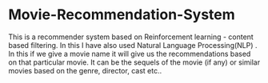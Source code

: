 # Movie-Recommendation-System
This is a recommender system based on Reinforcement learning - content based filtering. In this I have also used Natural Language Processing(NLP) . In this if we give a movie name it will give us the recommendations based on that particular movie. It can be the sequels of the movie (if any) or similar movies based on the genre, director, cast etc..
